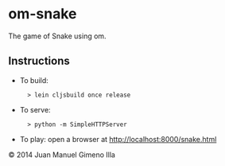 om-snake
========

The game of Snake using om.

Instructions
------------

* To build:

        > lein cljsbuild once release

* To serve:
        
        > python -m SimpleHTTPServer

* To play: open a browser at [http://localhost:8000/snake.html](http://localhost:8000/snake.html)


© 2014 Juan Manuel Gimeno Illa
